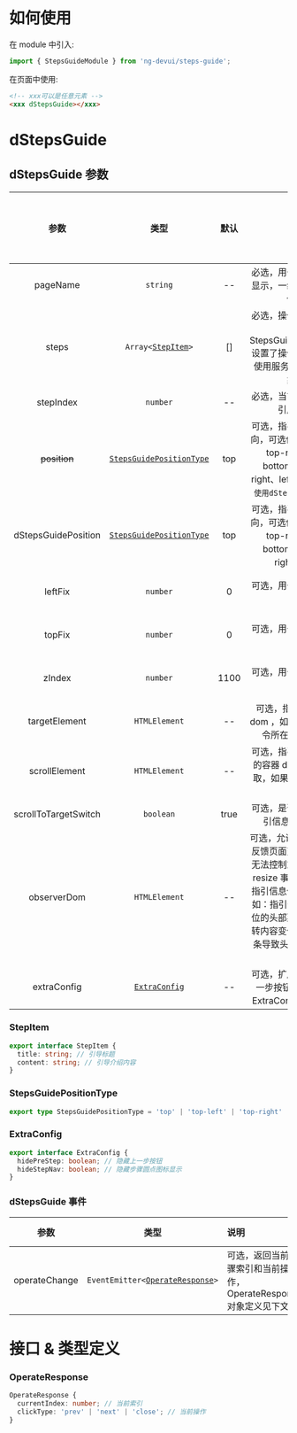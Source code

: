 # 如何使用

在 module 中引入:

```ts
import { StepsGuideModule } from 'ng-devui/steps-guide';
```

在页面中使用:

```html
<!-- xxx可以是任意元素 -->
<xxx dStepsGuide></xxx>
```

# dStepsGuide

## dStepsGuide 参数

|         参数         |                        类型                         | 默认 | 说明                                                                                                                                                                                                                                                 | 跳转 Demo                       |全局配置项| 
| :----------------: | :------------------: | :-------------------------------------------------: | :--: | :--------------------------------------------------------------------------------------------------------------------------------------------------------------------------------------------------------------------------------------------------- | ------------------------------- |
|       pageName       |                      `string`                       |  --  | 必选，用于标识操作指引是否显示，一组操作指引序列建议使用相同值                                                                                                                                                                                       | [基本用法](demo#basic-usage)    |
|        steps         |         `Array<`[`StepItem`](#stepitem)`>`          |  []  | 必选，操作指引步骤数组，如通过 StepsGuideService.setSteps 设置了操作指引步骤，则优先使用服务中的，StepItem 对象定义见下                                                                                                                              | [基本用法](demo#basic-usage)    |
|      stepIndex       |                      `number`                       |  --  | 必选，当前步骤在整个操作指引序列中的索引                                                                                                                                                                                                             | [基本用法](demo#basic-usage)    |
|     ~~position~~     | [`StepsGuidePositionType`](#stepsguidepositiontype) | top  | 可选，指引信息弹出的位置方向，可选值：top、top-left、top-right、bottom、bottom-left、bottom-right、left、right（`已废弃，请使用dStepsGuidePosition`）                                                                                                | [基本用法](demo#basic-usage)    |
| dStepsGuidePosition  | [`StepsGuidePositionType`](#stepsguidepositiontype) | top  | 可选，指引信息弹出的位置方向，可选值：top、top-left、top-right、bottom、bottom-left、bottom-right、left、right                                                                                                                                       | [基本用法](demo#basic-usage)    |
|       leftFix        |                      `number`                       |  0   | 可选，用于修正指引信息的位置                                                                                                                                                                                                                         | [自定义位置](demo#custom-usage) |
|        topFix        |                      `number`                       |  0   | 可选，用于修正指引信息的位置                                                                                                                                                                                                                         | [自定义位置](demo#custom-usage) |
|        zIndex        |                      `number`                       | 1100 | 可选，用于调整指引信息的显示层级                                                                                                                                                                                                                     | [自定义位置](demo#custom-usage) |
|    targetElement     |                    `HTMLElement`                    |  --  | 可选，指引信息显示的目标 dom ，如果指定，不再使用指令所在的 dom 作为目标                                                                                                                                                                             | [自定义位置](demo#custom-usage) |
|    scrollElement     |                    `HTMLElement`                    |  --  | 可选，指引信息跟随滚动定位的容器 dom ，默认会自动获取，如果与预想 dom 不同时需要指定                                                                                                                                                                 |                                 |
| scrollToTargetSwitch |                      `boolean`                      | true | 可选，是否自动滚动页面至指引信息显示的位置 dom                                                                                                                                                                                                       | [基本用法](demo#basic-usage)    |
|     observerDom      |                    `HTMLElement`                    |  --  | 可选，允许用户指定一个 dom 反馈页面变化。主要用于用户无法控制或判断的且不会触发 resize 事件的 dom 改变导致指引信息位置变化的情况，例如：指引信息绑定在 fixed 定位的头部菜单，页面随路由跳转内容变化会显示或隐藏滚动条导致头部菜单的 dom 位置发生变化 | [自定义位置](demo#custom-usage) |
|     extraConfig      |            [`ExtraConfig`](#extraconfig)            |  --  | 可选，扩展配置，用于隐藏上一步按钮和步骤圆点图标，ExtraConfig 对象定义见下文                                                                                                                                                                         | [自定义位置](demo#custom-usage) |

### StepItem

```ts
export interface StepItem {
  title: string; // 引导标题
  content: string; // 引导介绍内容
}
```

### StepsGuidePositionType

```ts
export type StepsGuidePositionType = 'top' | 'top-left' | 'top-right' | 'bottom' | 'bottom-left' | 'bottom-right' | 'left' | 'right';
```

### ExtraConfig

```ts
export interface ExtraConfig {
  hidePreStep: boolean; // 隐藏上一步按钮
  hideStepNav: boolean; // 隐藏步骤圆点图标显示
}
```

### dStepsGuide 事件

|     参数      |                          类型                           | 说明                                                             | 跳转 Demo                    |
| :-----------: | :-----------------------------------------------------: | :--------------------------------------------------------------- | :--------------------------- |
| operateChange | `EventEmitter<`[`OperateResponse`](#operateresponse)`>` | 可选，返回当前步骤索引和当前操作，OperateResponse 对象定义见下文 | [基本用法](demo#basic-usage) |

# 接口 & 类型定义

### OperateResponse

```ts
OperateResponse {
  currentIndex: number; // 当前索引
  clickType: 'prev' | 'next' | 'close'; // 当前操作
}
```
